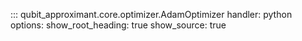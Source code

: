 ::: qubit_approximant.core.optimizer.AdamOptimizer
    handler: python
    options:
      show_root_heading: true
      show_source: true
